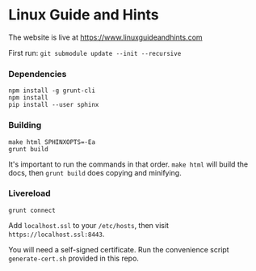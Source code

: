 # Linux Guide and Hints

The website is live at https://www.linuxguideandhints.com

First run: `git submodule update --init --recursive`

### Dependencies

    npm install -g grunt-cli
    npm install
    pip install --user sphinx

### Building

    make html SPHINXOPTS=-Ea
    grunt build

It's important to run the commands in that order. `make html` will build the docs, then `grunt build` does copying and minifying.

### Livereload

    grunt connect

Add `localhost.ssl` to your `/etc/hosts`, then visit `https://localhost.ssl:8443`. 

You will need a self-signed certificate. Run the convenience script `generate-cert.sh` provided in this repo.
